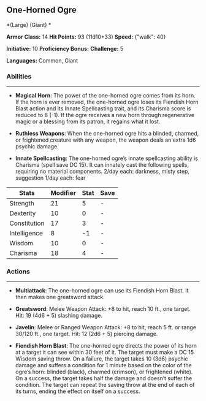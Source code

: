 ## One-Horned Ogre
*(Large) (Giant) *

**Armor Class:** 14
**Hit Points:** 93 (11d10+33)
**Speed:** {"walk": 40}

**Initiative:** 10
**Proficiency Bonus:**
**Challenge:** 5

**Languages:** Common, Giant

### Abilities
 --- 
- **Magical Horn**: The power of the one-horned ogre comes from its horn. If the horn is ever removed, the one-horned ogre loses its Fiendish Horn Blast action and its Innate Spellcasting trait, and its Charisma score is reduced to 8 (-1). If the ogre receives a new horn through regenerative magic or a blessing from its patron, it regains what it lost.

- **Ruthless Weapons**: When the one-horned ogre hits a blinded, charmed, or frightened creature with any weapon, the weapon deals an extra 1d6 psychic damage.

- **Innate Spellcasting**: The one-horned ogre’s innate spellcasting ability is Charisma (spell save DC 15). It can innately cast the following spells, requiring no material components.
2/day each: darkness, misty step, suggestion
1/day each: fear



| Stats | Modifier | Stat | Save
| ---- | ---- | ---- | ---- |
| Strength | 21 | 5 | - |
| Dexterity | 10 | 0 | - |
| Constitution | 17 | 3 | - |
| Intelligence | 8 | -1 | - |
| Wisdom | 10 | 0 | - |
| Charisma | 18 | 4 | - |

### Actions
 --- 
- **Multiattack**: The one-horned ogre can use its Fiendish Horn Blast. It then makes one greatsword attack.

- **Greatsword**: Melee Weapon Attack: +8 to hit, reach 10 ft., one target. Hit: 19 (4d6 + 5) slashing damage.

- **Javelin**: Melee or Ranged Weapon Attack: +8 to hit, reach 5 ft. or range 30/120 ft., one target. Hit: 12 (2d6 + 5) piercing damage.

- **Fiendish Horn Blast**: The one-horned ogre directs the power of its horn at a target it can see within 30 feet of it. The target must make a DC 15 Wisdom saving throw. On a failure, the target takes 10 (3d6) psychic damage and suffers a condition for 1 minute based on the color of the ogre’s horn: blinded (black), charmed (crimson), or frightened (white). On a success, the target takes half the damage and doesn’t suffer the condition. The target can repeat the saving throw at the end of each of its turns, ending the effect on itself on a success.

